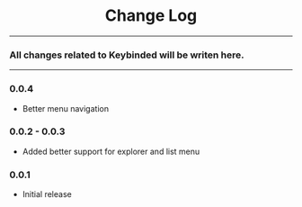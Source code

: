 <div align="center">
	<h1>Change Log</h1>
</div>

---

### All changes related to Keybinded will be writen here.

---

### 0.0.4
- Better menu navigation

### 0.0.2 - 0.0.3
- Added better support for explorer and list menu

### 0.0.1
- Initial release
